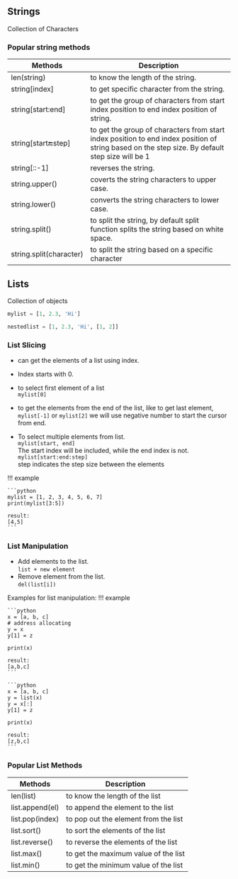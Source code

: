 ## Strings

Collection of Characters

### Popular string methods

Methods | Description
-- | --
len(string) | to know the length of the string.  
string[index] | to get specific character from the string.  
string[start:end]  | to get the group of characters from start index position to end index position of string.  
string[start:end:step] | to get the group of characters from start index position to end index position of string based on the step size. By default step size will be 1
string[::-1]  | reverses the string.
string.upper()  | coverts the string characters to upper case.
string.lower() | converts the string characters to lower case.
string.split() | to split the string, by default split function splits the string based on white space.
string.split(character) | to split the string based on a specific character

## Lists

Collection of objects

```python
mylist = [1, 2.3, 'Hi']

nestedlist = [1, 2.3, 'Hi', [1, 2]]
```

### List Slicing

* can get the elements of a list using index.
* Index starts with 0.
* to select first element of a list  
`mylist[0]`
* to get the elements from the end of the list, like to get last element,  
`mylist[-1]` or `mylist[2]`
we will use negative number to start the cursor from end.

* To select multiple elements from list.  
`mylist[start, end]`   
The start index will be included, while the end index is not.  
`mylist[start:end:step]`  
step indicates the step size between the elements

!!! example

    ```python
    mylist = [1, 2, 3, 4, 5, 6, 7]
    print(mylist[3:5])

    result:
    [4,5]
    ```

### List Manipulation

* Add elements to the list.   
`list + new element`  
* Remove element from the list.  
`del(list[i])`

Examples for list manipulation:
!!! example

    ```python
    x = [a, b, c]  
    # address allocating  
    y = x  
    y[1] = z 

    print(x)

    result:
    [a,b,c]
    ```

    ```python
    x = [a, b, c]
    y = list(x)
    y = x[:]
    y[1] = z

    print(x)

    result:
    [z,b,c]
    ```

### Popular List Methods

Methods | Description
-- | --
len(list) | to know the length of the list  
list.append(el) | to append the element to the list 
list.pop(index) | to pop out the element from the list
list.sort() | to sort the elements of the list
list.reverse() | to reverse the elements of the list
list.max() | to get the maximum value of the list
list.min() | to get the minimum value of the list





 